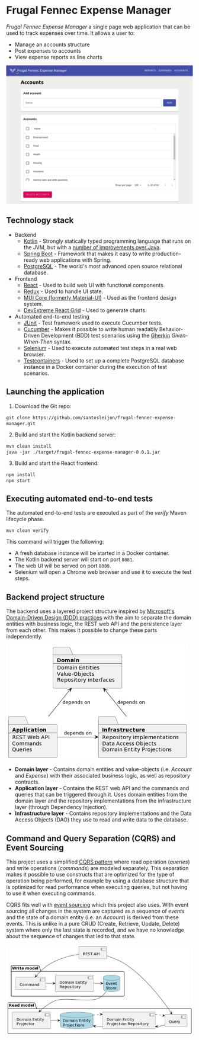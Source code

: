 # Frugal Fennec Expense Manager

*Frugal Fennec Expense Manager* a single page web application that can be used to track expenses over time. It allows a user to:
* Manage an accounts structure
* Post expenses to accounts
* View expense reports as line charts

![screen capture of demo](https://github.com/santosleijon/frugal-fennec-expense-manager/blob/main/docs/demo.gif?raw=true)

## Technology stack

* Backend
  * [Kotlin](https://kotlinlang.org/) - Strongly statically typed programming language that runs on the JVM, but with a [number of improvements over Java](https://kotlinlang.org/docs/comparison-to-java.html#some-java-issues-addressed-in-kotlin).
  * [Spring Boot](https://spring.io/projects/spring-boot) - Framework that makes it easy to write production-ready web applications with Spring.
  * [PostgreSQL](https://www.postgresql.org/) - The world's most advanced open source relational database.
* Frontend
  * [React](https://github.com/facebook/react/) - Used to build web UI with functional components.
  * [Redux](https://github.com/reduxjs/redux) - Used to handle UI state.
  * [MUI Core (formerly Material-UI)](https://github.com/mui/material-ui) - Used as the frontend design system.
  * [DevExtreme React Grid](https://devexpress.github.io/devextreme-reactive/react/grid/) - Used to generate charts.
* Automated end-to-end testing
  * [JUnit](https://github.com/junit-team/junit4) - Test framework used to execute Cucumber tests.
  * [Cucumber](https://cucumber.io/) - Makes it possible to write human readably Behavior-Driven Development (BDD) test scenarios using the [Gherkin](https://cucumber.io/docs/gherkin/reference/) *Given-When-Then* syntax.
  * [Selenium](https://www.selenium.dev/) - Used to execute automated test steps in a real web browser.
  * [Testcontainers](https://www.testcontainers.org/) - Used to set up a complete PostgreSQL database instance in a Docker container during the execution of test scenarios.


## Launching the application

1. Download the Git repo:

```
git clone https://github.com/santosleijon/frugal-fennec-expense-manager.git
```

2. Build and start the Kotlin backend server:

```
mvn clean install
java -jar ./target/frugal-fennec-expense-manager-0.0.1.jar
```

3. Build and start the React frontend:

```
npm install
npm start
```
## Executing automated end-to-end tests

The automated end-to-end tests are executed as part of the *verify* Maven lifecycle phase.

```
mvn clean verify
```

This command will trigger the following:
* A fresh database instance will be started in a Docker container.
* The Kotlin backend server will start on port `8081`.
* The web UI will be served on port `8080`.
* Selenium will open a Chrome web browser and use it to execute the test steps.

## Backend project structure
The backend uses a layered project structure inspired by [Microsoft's Domain-Driven Design (DDD) practices](https://docs.microsoft.com/en-us/dotnet/architecture/microservices/microservice-ddd-cqrs-patterns/ddd-oriented-microservice) with the aim to separate the domain entities with business logic, the REST web API and the persistence layer from each other.
This makes it possible to change these parts independently.

![backend project structure](https://github.com/santosleijon/frugal-fennec-expense-manager/blob/main/docs/backend_project_structure.png?raw=true)

* **Domain layer** - Contains domain entities and value-objects (i.e. *Account* and *Expense*) with their associated business logic, as well as repository contracts.
* **Application layer** - Contains the REST web API and the commands and queries that can be triggered through it. Uses domain entities from the domain layer and the repository implementations from the infrastructure layer (through Dependency Injection).
* **Infrastructure layer** - Contains repository implementations and the Data Access Objects (DAO) they use to read and write data to the database.

## Command and Query Separation (CQRS) and Event Sourcing

This project uses a simplified [CQRS pattern](https://martinfowler.com/bliki/CQRS.html) where read operation (*queries*) and write operations (*commands*) are modeled separately. 
This separation makes it possible to use constructs that are optimized for the type of operation being performed, for example by using a database structure that is optimized for read performance when executing queries, but not having to use it when executing commands.

CQRS fits well with [event sourcing](https://martinfowler.com/eaaDev/EventSourcing.html) which this project also uses.
With event sourcing all changes in the system are captured as a sequence of *events* and the state of a domain entity (i.e. an *Account*) is derived from these events.
This is unlike in a pure CRUD (Create, Retrieve, Update, Delete) system where only the last state is recorded, and we have no knowledge about the sequence of changes that led to that state.

![cqrs and event sourcing architecture](https://github.com/santosleijon/frugal-fennec-expense-manager/blob/main/docs/cqrs_es_architecture.png?raw=true)
